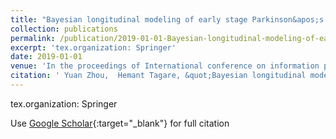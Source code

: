 ```yaml
---
title: "Bayesian longitudinal modeling of early stage Parkinson&apos;s disease using DaTscan images"
collection: publications
permalink: /publication/2019-01-01-Bayesian-longitudinal-modeling-of-early-stage-Parkinsons-disease-using-DaTscan-images
excerpt: 'tex.organization: Springer'
date: 2019-01-01
venue: 'In the proceedings of International conference on information processing in medical imaging'
citation: ' Yuan Zhou,  Hemant Tagare, &quot;Bayesian longitudinal modeling of early stage Parkinson&amp;apos;s disease using DaTscan images.&quot; In the proceedings of International conference on information processing in medical imaging, 2019.'
---
```

tex.organization: Springer

Use [Google Scholar](https://scholar.google.com/scholar?q=Bayesian+longitudinal+modeling+of+early+stage+Parkinson&#x27;s+disease+using+DaTscan+images){:target="_blank"} for full citation